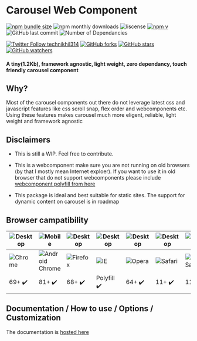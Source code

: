 # Carousel Web Component

<a href="https://bundlephobia.com/result?p=@technikhil/carousel-webcomponent">![npm bundle size](https://img.shields.io/bundlephobia/minzip/@technikhil/carousel-webcomponent?label=gzip%20size)</a> ![npm monthly downloads](https://img.shields.io/npm/dm/@technikhil/carousel-webcomponent?label=Monthly%20Downloads) ![liscense](https://img.shields.io/npm/l/@technikhil/carousel-webcomponent?label=Liscense) <a href="https://www.npmjs.com/package/@technikhil/carousel-webcomponent">![npm v](https://img.shields.io/npm/v/@technikhil/carousel-webcomponent)</a> ![GitHub last commit](https://img.shields.io/github/last-commit/technikhil314/carousel-web-component?label=Last%20Commit) ![Number of Dependancies](https://img.shields.io/badge/Depandancies-0-brightgreen)

<a href="https://twitter.com/technikhil314">![Twitter Follow technikhil314](https://img.shields.io/twitter/follow/technikhil314?label=Follow%20Me&style=social)</a> <a href="https://github.com/technikhil314/carousel-web-component/fork">![GitHub forks](https://img.shields.io/github/forks/technikhil314/carousel-web-component?style=social)</a> <a href="https://github.com/technikhil314/carousel-web-component">![GitHub stars](https://img.shields.io/github/stars/technikhil314/carousel-web-component?style=social)</a> <a href="https://github.com/technikhil314/carousel-web-component/subscription">![GitHub watchers](https://img.shields.io/github/watchers/technikhil314/carousel-web-component?style=social)</a>

#### **A tiny(1.2Kb), framework agnostic, light weight, zero dependancy, touch friendly carousel component**

## Why?
Most of the carousel components out there do not leverage latest css and javascript features like css scroll snap, flex order and webcomponents etc. Using these features makes carousel much more eligent, reliable, light weight and framework agnostic

## Disclaimers
- This is still a WIP. Feel free to contribute.

- This is a webcomponent make sure you are not running on old browsers (by that I mostly mean Internet exploer). If you want to use it in old browser that do not support webcomponents please include [webcomponent polyfill from here](https://www.webcomponents.org/polyfills)

- This package is ideal and best suitable for static sites. The support for dynamic content on carousel is in roadmap 


## Browser campatibility
| ![Desktop](https://developer.mozilla.org/static/platforms/desktop.d6def92f82da.svg) | ![Mobile](https://developer.mozilla.org/static/platforms/mobile.d9737f9e22aa.svg) | ![Desktop](https://developer.mozilla.org/static/platforms/desktop.d6def92f82da.svg) | ![Desktop](https://developer.mozilla.org/static/platforms/desktop.d6def92f82da.svg) | ![Desktop](https://developer.mozilla.org/static/platforms/desktop.d6def92f82da.svg) | ![Desktop](https://developer.mozilla.org/static/platforms/desktop.d6def92f82da.svg) | ![Mobile](https://developer.mozilla.org/static/platforms/mobile.d9737f9e22aa.svg) | ![Desktop](https://developer.mozilla.org/static/platforms/desktop.d6def92f82da.svg)
| --- | --- | --- | --- | --- | --- | --- | --- |
| ![Chrome](https://raw.github.com/alrra/browser-logos/main/src/chrome/chrome_32x32.png) | ![Android Chrome](https://raw.github.com/alrra/browser-logos/main/src/chrome/chrome_32x32.png) | ![Firefox](https://raw.github.com/alrra/browser-logos/main/src/firefox/firefox_32x32.png) | ![IE](https://raw.githubusercontent.com/alrra/browser-logos/main/src/archive/internet-explorer_9-11/internet-explorer_9-11_32x32.png) | ![Opera](https://raw.github.com/alrra/browser-logos/main/src/opera/opera_32x32.png) | ![Safari](https://raw.github.com/alrra/browser-logos/main/src/safari/safari_32x32.png) | ![Ios Safari](https://raw.github.com/alrra/browser-logos/main/src/safari/safari_32x32.png) | ![Edge](https://raw.githubusercontent.com/alrra/browser-logos/main/src/edge/edge_32x32.png)
| 69+ :heavy_check_mark: | 81+ :heavy_check_mark: | 68+ :heavy_check_mark: | Polyfill :heavy_check_mark: | 64+ :heavy_check_mark: | 11+ :heavy_check_mark: | 11+ :heavy_check_mark: | 79+ :heavy_check_mark: 

## Documentation / How to use / Options / Customization
The documentation is [hosted here](https://technikhil314.surge.sh/docs/carousel/introduction)
